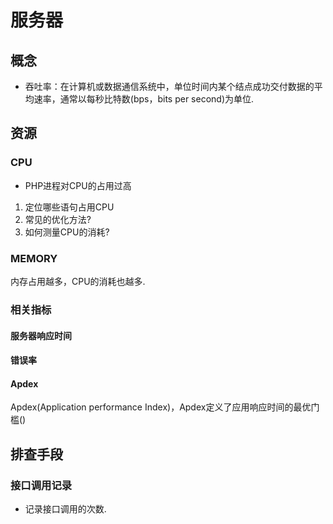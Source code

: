 # 服务器
## 概念
- 吞吐率：在计算机或数据通信系统中，单位时间内某个结点成功交付数据的平均速率，通常以每秒比特数(bps，bits per second)为单位.

## 资源
### CPU
- PHP进程对CPU的占用过高
1. 定位哪些语句占用CPU
2. 常见的优化方法?
3. 如何测量CPU的消耗?

### MEMORY
内存占用越多，CPU的消耗也越多.

### 相关指标
#### 服务器响应时间

#### 错误率

#### Apdex
Apdex(Application performance Index)，Apdex定义了应用响应时间的最优门槛()



## 排查手段
### 接口调用记录
- 记录接口调用的次数.